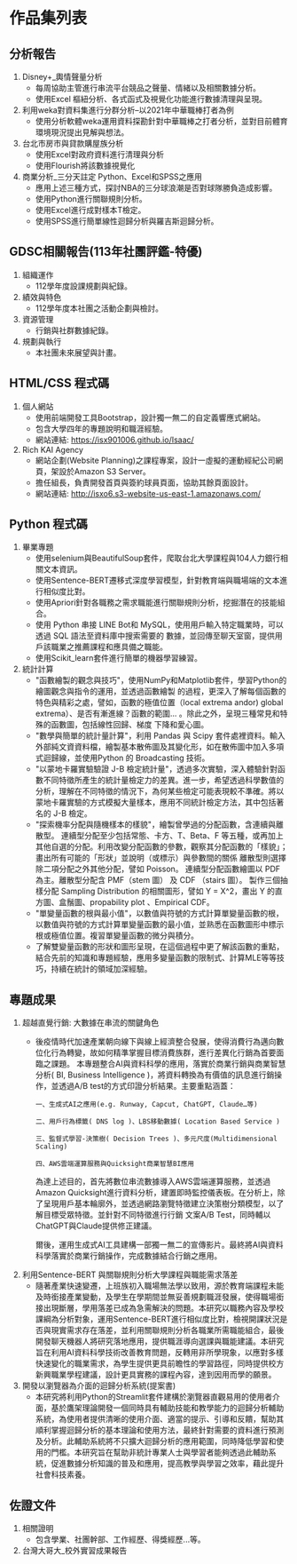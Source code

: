 # 作品集列表

## 分析報告
1. Disney+_輿情聲量分析
   - 每周協助主管進行串流平台競品之聲量、情緒以及相關數據分析。
   - 使用Excel 樞紐分析、各式函式及視覺化功能進行數據清理與呈現。
2. 利用weka對資料集進行分群分析–以2021年中華職棒打者為例
   - 使用分析軟體weka運用資料探勘針對中華職棒之打者分析，並對目前體育環境現況提出見解與想法。
3. 台北市房市與貸款購屋族分析
   - 使用Excel對政府資料進行清理與分析
   - 使用Flourish將該數據視覺化
4. 商業分析_三分天註定 Python、Excel和SPSS之應用
   - 應用上述三種方式，探討NBA的三分球浪潮是否對球隊勝負造成影響。
   - 使用Python進行關聯規則分析。
   - 使用Excel進行成對樣本T檢定。
   - 使用SPSS進行簡單線性迴歸分析與羅吉斯迴歸分析。
## GDSC相關報告(113年社團評鑑-特優)
1. 組織運作
   - 112學年度設課規劃與紀錄。
2. 績效與特色
   - 112學年度本社團之活動企劃與檢討。
3. 資源管理
   - 行銷與社群數據紀錄。
4. 規劃與執行
   - 本社團未來展望與計畫。
## HTML/CSS 程式碼
1. 個人網站
   - 使用前端開發工具Bootstrap，設計獨一無二的自定義響應式網站。
   - 包含大學四年的專題說明和職涯經驗。
   - 網站連結: https://isx901006.github.io/Isaac/
2. Rich KAI Agency
   - 網站企劃(Website Planning)之課程專案，設計一虛擬的運動經紀公司網頁，架設於Amazon S3 Server。
   - 擔任組長，負責開發首頁與簽約球員頁面，協助其餘頁面設計。
   - 網站連結: http://isxo6.s3-website-us-east-1.amazonaws.com/
## Python 程式碼
1. 畢業專題
   - 使用selenium與BeautifulSoup套件，爬取台北大學課程與104人力銀行相關文本資訊。
   - 使用Sentence-BERT遷移式深度學習模型，針對教育端與職場端的文本進行相似度比對。
   - 使用Apriori針對各職務之需求職能進行關聯規則分析，挖掘潛在的技能組合。
   - 使用 Python 串接 LINE Bot和 MySQL，使用用戶輸入特定職業時，可以透過 SQL 語法至資料庫中搜索需要的      數據，並回傳至聊天室窗，提供用戶該職業之推薦課程和應具備之職能。
   - 使用Scikit_learn套件進行簡單的機器學習練習。
3. 統計計算
   - "函數繪製的觀念與技巧"，使用NumPy和Matplotlib套件，學習Python的繪圖觀念與指令的運用，並透過函數繪製      的過程，更深入了解每個函數的特色與精彩之處，譬如，函數的極值位置（local extrema andor) global          extrema）、是否有漸進線？函數的範圍... 。除此之外，呈現三種常見和特殊的函數圖，包括線性回歸、梯度      下降和愛心圖。
   - "數學與簡單的統計量計算"，利用 Pandas 與 Scipy 套件處裡資料。輸入外部純文資資料檔，繪製基本散佈圖及其變化形，如在散佈圖中加入多項式迴歸線，並使用Python 的 Broadcasting 技術。
   - "以蒙地卡羅實驗驗證 J-B 檢定統計量"，透過多次實驗，深入體驗針對函數不同特徵所產生的統計量檢定力的差異。進一步，希望透過科學數值的分析，理解在不同特徵的情況下，為何某些檢定可能表現較不準確。將以蒙地卡羅實驗的方式模擬大量樣本，應用不同統計檢定方法，其中包括著名的 J-B 檢定。
   - "探索機率分配與隨機樣本的樣貌"，繪製曾學過的分配函數，含連續與離散型。 連續型分配至少包括常態、卡方、T、Beta、F 等五種，或再加上其他自選的分配。利用改變分配函數的參數，觀察其分配函數的「樣貌」；畫出所有可能的「形狀」並說明（或標示）與參數間的關係 離散型則選擇除二項分配之外其他分配，譬如 Poisson。 連續型分配函數繪圖以 PDF 為主。離散型分配含 PMF（stem 圖） 及 CDF （stairs 圖）。 製作三個抽樣分配 Sampling Distribution 的相關圖形，譬如 Y = X^2，畫出 Y 的直方圖、盒鬚圖、propability plot 、Empirical CDF。
   - "單變量函數的根與最小值"，以數值與符號的方式計算單變量函數的根，以數值與符號的方式計算單變量函數的最小值，並熟悉在函數圖形中標示根或極值位置。複習單變量函數的微分與積分。
   - 了解雙變量函數的形狀和圖形呈現，在這個過程中更了解該函數的重點，結合先前的知識和專題經驗，應用多變量函數的限制式、計算MLE等等技巧，持續在統計的領域加深經驗。
## 專題成果
1. 超越直覺行銷: 大數據在串流的關鍵角色
   - 後疫情時代加速產業朝向線下與線上經濟整合發展，使得消費行為邁向數位化行為轉變，故如何精準掌握目標消費族群，進行差異化行銷為首要面臨之課題。
	  本專題整合AI與資料科學的應用，落實於商業行銷與商業智慧分析( BI, Business Intelligence )，將資料轉換為有價值的訊息進行銷操作，並透過A/B test的方式印證分析結果。主要重點涵蓋：

         一、生成式AI之應用(e.g. Runway, Capcut, ChatGPT, Claude…等)
         
         二、用戶行為標籤( DNS log )、LBS移動數據( Location Based Service )
         
         三、監督式學習-決策樹( Decision Trees )、多元尺度(Multidimensional Scaling)
         
         四、AWS雲端運算服務與Quicksight商業智慧BI應用

	  為達上述目的，首先將數位串流數據導入AWS雲端運算服務，並透過Amazon Quicksight進行資料分析，建置即時監控儀表板。在分析上，除了呈現用戶基本輪廓外，並透過網路瀏覽特徵建立決策樹分類模型，以了解目標受眾特徵。並針對不同特徵進行行銷       文案A/B Test，同時輔以ChatGPT與Claude提供修正建議。
	  
     爾後，運用生成式AI工具建構一部獨一無二的宣傳影片。最終將AI與資料科學落實於商業行銷操作，完成數據結合行銷之應用。
2. 利用Sentence-BERT 與關聯規則分析大學課程與職能需求落差
   - 隨著產業快速變遷，上班族初入職場無法學以致用，源於教育端課程未能及時銜接產業變動，及學生在學期間並無妥善規劃職涯發展，使得職場銜接出現斷層，學用落差已成為急需解決的問題。本研究以職務內容及學校課綱為分析對象，運用Sentence-BERT進行相似度比對，檢視開課狀況是否與現實需求存在落差，並利用關聯規則分析各職業所需職能組合，最後開發聊天機器人將研究落地應用，提供職涯導向選課與職能建議。本研究旨在利用AI資料科學技術改善教育問題，反轉用非所學現象，以應對多樣快速變化的職業需求，為學生提供更具前瞻性的學習路徑，同時提供校方新興職業學程建議，設計更具實務的課程內容，達到因用而學的願景。
3. 開發以瀏覽器為介面的迴歸分析系統(提案書)
   - 本研究將利用Python的Streamlit套件建構於瀏覽器直觀易用的使用者介面，基於鷹架理論開發一個同時具有輔助技能和教學能力的迴歸分析輔助系統，為使用者提供清晰的使用介面、適當的提示、引導和反饋，幫助其順利掌握迴歸分析的基本理論和使用方法，最終針對需要的資料進行預測及分析。此輔助系統將不只擴大迴歸分析的應用範圍，同時降低學習和使用的門檻。本研究旨在幫助非統計專業人士與學習者能夠透過此輔助系統，促進數據分析知識的普及和應用，提高教學與學習之效率，藉此提升社會科技素養。

## 佐證文件
1. 相關證明
   - 包含學業、社團幹部、工作經歷、得獎經歷...等。
2. 台灣大哥大_校外實習成果報告
